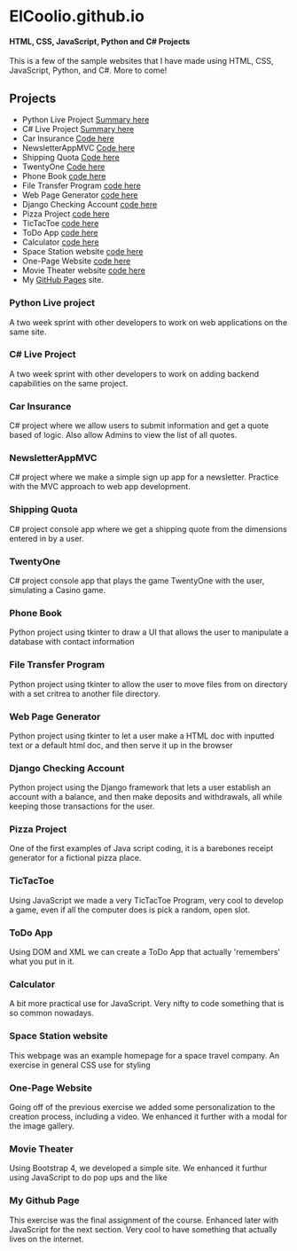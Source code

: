 # ElCoolio.github.io
#### HTML, CSS, JavaScript, Python and C# Projects

This is a few of the sample websites that I have made using HTML, CSS, JavaScript, Python, and C#.  More to come!

## Projects

- Python Live Project [Summary here](https://github.com/ElCoolio/Python-Live-Project/blob/main/README.md)
- C# Live Project [Summary here](https://github.com/ElCoolio/C-Sharp-Live-Project/blob/main/README.md)
- Car Insurance [Code here](https://github.com/ElCoolio/Basic_C-_Programs/tree/main/CarInsurance)
- NewsletterAppMVC [Code here](https://github.com/ElCoolio/Basic_C-_Programs/tree/main/NewsletterAppMVC)
- Shipping Quota [Code here](https://github.com/ElCoolio/Basic_C-_Programs/tree/main/ShippingQuota)
- TwentyOne [Code here](https://github.com/ElCoolio/Basic_C-_Programs/tree/main/TwentyOne)
- Phone Book [code here](https://github.com/ElCoolio/Python-Projects/tree/main/Python%20Assignment%2005%20-%20Phone%20Book)
- File Transfer Program [code here](https://github.com/ElCoolio/Python-Projects/tree/main/Python%20Assignment%2012%20-%20File%20Transfer)
- Web Page Generator [code here](https://github.com/ElCoolio/Python-Projects/tree/main/Python%20assignment%2013%20-%20Web%20Page%20Generator)
- Django Checking Account [code here](https://github.com/ElCoolio/Python-Projects/tree/main/Python%20Assignment%2015%20-%20Checking%20account/Django_Checkbook_Project)
- Pizza Project [code here](https://github.com/ElCoolio/Tech-Academy-Projects/tree/main/JavaScript_Projects/Pizza_Project)
- TicTacToe [code here](https://github.com/ElCoolio/Tech-Academy-Projects/tree/main/JavaScript_Projects/TicTacToe)
- ToDo App [code here](https://github.com/ElCoolio/Tech-Academy-Projects/tree/main/JavaScript_Projects/Todo_app)
- Calculator [code here](https://github.com/ElCoolio/Tech-Academy-Projects/tree/main/JavaScript_Projects/Calculator)
- Space Station website [code here](https://github.com/ElCoolio/Tech-Academy-Projects/tree/main/HTML_and_CSS_Projects/Project%20SS)
- One-Page Website [code here](https://github.com/ElCoolio/Tech-Academy-Projects/tree/main/HTML_and_CSS_Projects/One-Page%20Website)
- Movie Theater website [code  here](https://github.com/ElCoolio/Tech-Academy-Projects/tree/main/HTML_and_CSS_Projects/bootstrap4_project)
- My [GitHub Pages](https://elcoolio.github.io/) site.

### Python Live project
A two week sprint with other developers to work on web applications on the same site.

### C# Live Project
A two week sprint with other developers to work on adding backend capabilities on the same project.

### Car Insurance
C# project where we allow users to submit information and get a quote based of logic.  Also allow Admins to view the list of all quotes.

### NewsletterAppMVC
C# project where we make a simple sign up app for a newsletter.  Practice with the MVC approach to web app development.

### Shipping Quota
C# project console app where we get a shipping quote from the dimensions entered in by a user.

### TwentyOne
C# project console app that plays the game TwentyOne with the user, simulating a Casino game.

### Phone Book
Python project using tkinter to draw a UI that allows the user to manipulate a database with contact information

### File Transfer Program
Python project using tkinter to allow the user to move files from on directory with a set critrea to another file directory.

### Web Page Generator
Python project using tkinter to let a user make a HTML doc with inputted text or a default html doc, and then serve it up in the browser

### Django Checking Account
Python project using the Django framework that lets a user establish an account with a balance, and then make deposits and withdrawals, all while keeping those transactions for the user.

### Pizza Project
One of the first examples of Java script coding, it is a barebones receipt generator for a fictional pizza place.

### TicTacToe
Using JavaScript we made a very TicTacToe Program, very cool to develop a game, even if all the computer does is pick a random, open slot.

### ToDo App
Using DOM and XML we can create a ToDo App that actually 'remembers' what you put in it.

### Calculator
A bit more practical use for JavaScript.  Very nifty to code something that is so common nowadays.

### Space Station website
This webpage was an example homepage for a space travel company.  An exercise in general CSS use for styling

### One-Page Website
Going off of the previous exercise we added some personalization to the creation process, including a video.  We enhanced it further with a modal for the image gallery.

### Movie Theater
Using Bootstrap 4, we developed a simple site.  We enhanced it furthur using JavaScript to do pop ups and the like

### My Github Page
This exercise was the final assignment of the course. Enhanced later with JavaScript for the next section.  Very cool to have something that actually lives on the internet.
